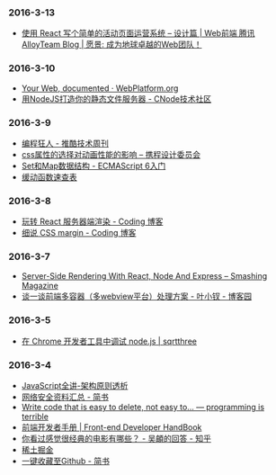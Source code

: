### 2016-3-13<br />
+ [使用 React 写个简单的活动页面运营系统 – 设计篇 | Web前端 腾讯AlloyTeam Blog | 愿景: 成为地球卓越的Web团队！](http://www.alloyteam.com/2016/03/using-react-to-write-a-simple-activity-pages-design-of-operating-system-article/)<br />

### 2016-3-10<br />
+ [Your Web, documented · WebPlatform.org](https://www.webplatform.org/)<br />
+ [用NodeJS打造你的静态文件服务器 - CNode技术社区](https://cnodejs.org/topic/4f16442ccae1f4aa27001071)<br />

### 2016-3-9<br />
+ [编程狂人 - 推酷技术周刊](http://www.tuicool.com/mags)<br />
+ [css属性的选择对动画性能的影响 – 携程设计委员会](http://ued.ctrip.com/blog/css-properties-selection-influence-on-performance-of-animation.html)<br />
+ [Set和Map数据结构 - ECMAScript 6入门](http://es6.ruanyifeng.com/#docs/set-map)<br />
+ [缓动函数速查表](http://easings.net/zh-cn#)<br />

### 2016-3-8<br />
+ [玩转 React 服务器端渲染 - Coding 博客](https://blog.coding.net/blog/React-server-rendering)<br />
+ [细说 CSS margin - Coding 博客](https://blog.coding.net/blog/css-margin)<br />

### 2016-3-7<br />
+ [Server-Side Rendering With React, Node And Express – Smashing Magazine](https://www.smashingmagazine.com/2016/03/server-side-rendering-react-node-express/)<br />
+ [谈一谈前端多容器（多webview平台）处理方案 - 叶小钗 - 博客园](http://www.cnblogs.com/yexiaochai/p/5204847.html)<br />

### 2016-3-5<br />
+ [在 Chrome 开发者工具中调试 node.js | sqrtthree](http://blog.sqrtthree.com/2016/02/29/debugging-nodejs-in-chrome-devtools/)<br />

### 2016-3-4<br />
+ [JavaScript全讲-架构原则透析](http://mp.weixin.qq.com/s?__biz=MzAxNjQwNDY0MQ==&mid=403997163&idx=1&sn=d0e303ad9a927f398bacbec8e6c4e3a6)<br />
+ [网络安全资料汇总 - 简书](http://www.jianshu.com/p/67e294106919)<br />
+ [Write code that is easy to delete, not easy to... — programming is terrible](http://programmingisterrible.com/post/139222674273/write-code-that-is-easy-to-delete-not-easy-to)<br />
+ [前端开发者手册 | Front­-­end De­velope­r Hand­Book­](https://dwqs.gitbooks.io/frontenddevhandbook/content/index.html)<br />
+ [你看过感觉很经典的电影有哪些？ - 吴頔的回答 - 知乎](https://www.zhihu.com/question/25628825/answer/32184740)<br />
+ [稀土掘金](http://gold.xitu.io/#/)<br />
+ [一键收藏至Github - 简书](http://www.jianshu.com/p/19d2f3a3b5d8)<br />